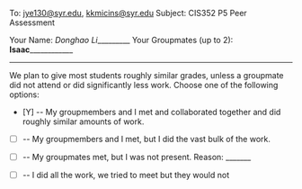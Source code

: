 To: jye130@syr.edu, kkmicins@syr.edu
Subject: CIS352 P5 Peer Assessment 

Your Name: _Donghao Li__________
Your Groupmates (up to 2): 
__Isaac______________
________________

We plan to give most students roughly similar grades, unless a
groupmate did not attend or did significantly less work. Choose one of
the following options:

- [Y] -- My groupmembers and I met and collaborated together and did
  roughly similar amounts of work.

- [ ] -- My groupmembers and I met, but I did the vast bulk of the
  work.

- [ ] -- My groupmates met, but I was not present. 
Reason: _______

- [ ] -- I did all the work, we tried to meet but they would not


